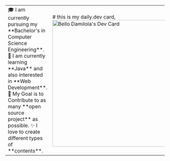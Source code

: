 <table>
<tr>
  <td valign="center">
    🎓 I am currently pursuing my **Bachelor's in Computer Science Engineering**.
    🌱 I am currently learning **Java** and also interested in **Web Development**.
    🎯 My Goal is to Contribute to as many **open source project** as possible.
    ✨ I love to create different types of **contents**. 
<td >
# this is my daily.dev card, 
    <a href="https://app.daily.dev/Astrodevil"> 
<!--       <img src="<a href="https://app.daily.dev/Damilola1732">  -->
     <img src="https://api.daily.dev/devcards/8102222db6c64075af918f68a4181a5d.png?r=hzz" width="400" alt="Bello Damilola's Dev Card"/> 
  </td>
</tr>
</table>
